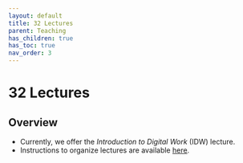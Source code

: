 ```yaml
---
layout: default
title: 32 Lectures
parent: Teaching
has_children: true
has_toc: true
nav_order: 3
---
```


# 32 Lectures

## Overview

- Currently, we offer the *Introduction to Digital Work* (IDW) lecture.
- Instructions to organize lectures are available [here](30_processes/30.10.lecture.html).
